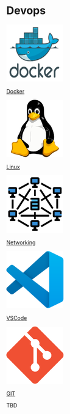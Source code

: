 # Devops
<div class="grid-container">
        <div class="grid-item">
        <a href="docker">
            <img src="images/docker.png" width="150" height="150">
            <p>Docker</p>
             </a>
        </div>
    <div class="grid-item">
        <a href="linux">
        <img src="images/linux.png" width="150" height="150">
        <p>Linux</p>
        </a>
    </div>
    <div class="grid-item">
        <a href="networking">
        <img src="images/networking.png" width="150" height="150">
        <p>Networking</p>
        </a>
    </div>
    <div class="grid-item">
        <a href="vscode">
        <img src="images/vscode.png"  width="150" height="150">
        <p>VSCode</p>
        </a>
    </div>
    <div class="grid-item">
    <a href="git">
        <img src="images/git.png" width="150" height="150">
        <p>GIT</p>
        </a>
    </div>
    <div class="grid-item">
        <p>TBD</p>
    </div>
</div>